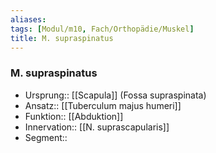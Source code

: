 ```yaml
---
aliases: 
tags: [Modul/m10, Fach/Orthopädie/Muskel]
title: M. supraspinatus
---
```

### M. supraspinatus
- Ursprung:: [[Scapula]] (Fossa supraspinata)
- Ansatz:: [[Tuberculum majus humeri]]
- Funktion:: [[Abduktion]]
- Innervation:: [[N. suprascapularis]]
- Segment:: 